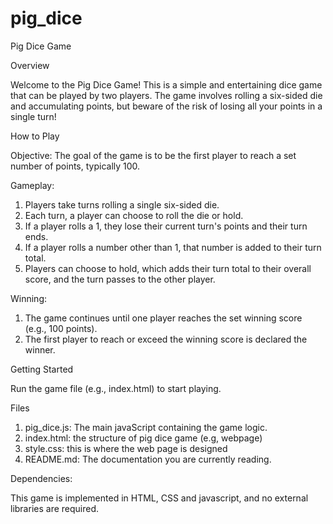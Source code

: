 # pig_dice

Pig Dice Game

Overview

Welcome to the Pig Dice Game! This is a simple and entertaining dice game that can be played by two players. The game involves rolling a six-sided die and accumulating points, but beware of the risk of losing all your points in a single turn!

How to Play 

Objective: The goal of the game is to be the first player to reach a set number of points, typically 100.

Gameplay:

1. Players take turns rolling a single six-sided die.
2. Each turn, a player can choose to roll the die or hold.
3. If a player rolls a 1, they lose their current turn's points and their turn ends.
4. If a player rolls a number other than 1, that number is added to their turn total.
5. Players can choose to hold, which adds their turn total to their overall score, and the turn passes to the other player.

Winning:

1. The game continues until one player reaches the set winning score (e.g., 100 points).
2. The first player to reach or exceed the winning score is declared the winner.

Getting Started

Run the game file (e.g., index.html) to start playing.

Files

1. pig_dice.js: The main javaScript containing the game logic.
2. index.html: the structure of pig dice game (e.g, webpage)
3. style.css: this is where the web page is designed
4. README.md: The documentation you are currently reading.


Dependencies:

This game is implemented in HTML, CSS and javascript, and no external libraries are required.